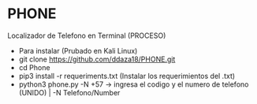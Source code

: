 # PHONE
Localizador de Telefono en Terminal (PROCESO)

- Para instalar (Prubado en Kali Linux)
- git clone https://github.com/ddaza18/PHONE.git
- cd Phone
- pip3 install -r requeriments.txt (Instalar los requerimientos del .txt)
- python3 phone.py -N +57 -> ingresa el codigo y el numero de telefono (UNIDO)  | -N Telefono/Number
